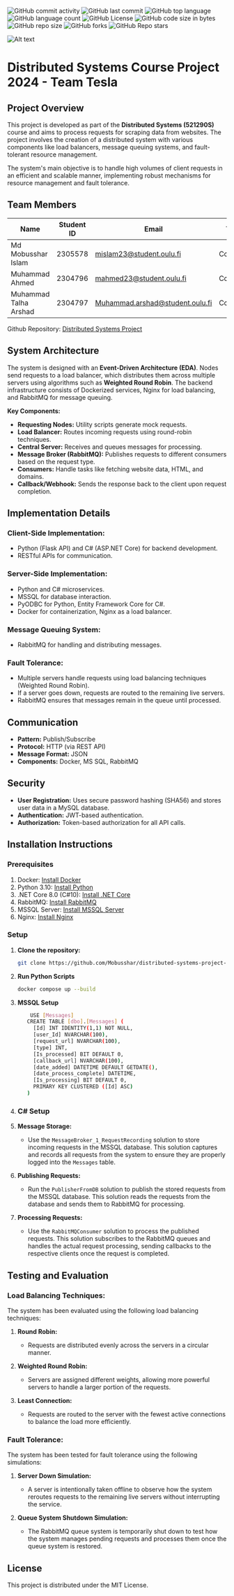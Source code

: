 ![GitHub commit activity](https://img.shields.io/github/commit-activity/t/mobusshar/distributed-systems-project-msc-oulu-2024)
![GitHub last commit](https://img.shields.io/github/last-commit/mobusshar/distributed-systems-project-msc-oulu-2024)
![GitHub top language](https://img.shields.io/github/languages/top/mobusshar/distributed-systems-project-msc-oulu-2024)
![GitHub language count](https://img.shields.io/github/languages/count/mobusshar/distributed-systems-project-msc-oulu-2024)
![GitHub License](https://img.shields.io/github/license/mobusshar/distributed-systems-project-msc-oulu-2024)
![GitHub code size in bytes](https://img.shields.io/github/languages/code-size/mobusshar/distributed-systems-project-msc-oulu-2024)
![GitHub repo size](https://img.shields.io/github/repo-size/mobusshar/distributed-systems-project-msc-oulu-2024)
![GitHub forks](https://img.shields.io/github/forks/mobusshar/distributed-systems-project-msc-oulu-2024)
![GitHub Repo stars](https://img.shields.io/github/stars/mobusshar/distributed-systems-project-msc-oulu-2024)


![Alt text](https://github.com/Mobusshar/distributed-systems-project-msc-oulu-2024/blob/main/Images/systemDesign.jpg)




# Distributed Systems Course Project 2024 - Team Tesla

## Project Overview

This project is developed as part of the **Distributed Systems (521290S)** course and aims to process requests for scraping data from websites. The project involves the creation of a distributed system with various components like load balancers, message queuing systems, and fault-tolerant resource management.

The system's main objective is to handle high volumes of client requests in an efficient and scalable manner, implementing robust mechanisms for resource management and fault tolerance.

## Team Members

| Name                 | Student ID | Email                                  | Track     |
|----------------------|------------|----------------------------------------|-----------|
| Md Mobusshar Islam    | 2305578    | mislam23@student.oulu.fi               | Corporate |
| Muhammad Ahmed        | 2304796    | mahmed23@student.oulu.fi               | Corporate |
| Muhammad Talha Arshad | 2304797    | Muhammad.arshad@student.oulu.fi        | Corporate |

Github Repository: [Distributed Systems Project](https://github.com/Mobusshar/distributed-systems-project-msc-oulu-2024.git)

## System Architecture

The system is designed with an **Event-Driven Architecture (EDA)**. Nodes send requests to a load balancer, which distributes them across multiple servers using algorithms such as **Weighted Round Robin**. The backend infrastructure consists of Dockerized services, Nginx for load balancing, and RabbitMQ for message queuing.

**Key Components:**

- **Requesting Nodes:** Utility scripts generate mock requests.
- **Load Balancer:** Routes incoming requests using round-robin techniques.
- **Central Server:** Receives and queues messages for processing.
- **Message Broker (RabbitMQ):** Publishes requests to different consumers based on the request type.
- **Consumers:** Handle tasks like fetching website data, HTML, and domains.
- **Callback/Webhook:** Sends the response back to the client upon request completion.

## Implementation Details

### Client-Side Implementation:
- Python (Flask API) and C# (ASP.NET Core) for backend development.
- RESTful APIs for communication.

### Server-Side Implementation:
- Python and C# microservices.
- MSSQL for database interaction.
- PyODBC for Python, Entity Framework Core for C#.
- Docker for containerization, Nginx as a load balancer.

### Message Queuing System:
- RabbitMQ for handling and distributing messages.

### Fault Tolerance:
- Multiple servers handle requests using load balancing techniques (Weighted Round Robin).
- If a server goes down, requests are routed to the remaining live servers.
- RabbitMQ ensures that messages remain in the queue until processed.

## Communication

- **Pattern:** Publish/Subscribe
- **Protocol:** HTTP (via REST API)
- **Message Format:** JSON
- **Components:** Docker, MS SQL, RabbitMQ

## Security

- **User Registration:** Uses secure password hashing (SHA56) and stores user data in a MySQL database.
- **Authentication:** JWT-based authentication.
- **Authorization:** Token-based authorization for all API calls.

## Installation Instructions

### Prerequisites
1. Docker: [Install Docker](https://www.docker.com/)
2. Python 3.10: [Install Python](https://www.python.org/)
3. .NET Core 8.0 (C#10): [Install .NET Core](https://dotnet.microsoft.com/en-us/download)
4. RabbitMQ: [Install RabbitMQ](https://www.rabbitmq.com/)
5. MSSQL Server: [Install MSSQL Server](https://www.microsoft.com/en-us/sql-server/sql-server-downloads)
6. Nginx: [Install Nginx](https://www.nginx.com/)

### Setup

1. **Clone the repository:**
   ```bash
   git clone https://github.com/Mobusshar/distributed-systems-project-msc-oulu-2024.git
   ```
2. **Run Python Scripts**
   ```bash
   docker compose up --build
   ```
3. **MSSQL Setup**
   ```bash
       USE [Messages]
      CREATE TABLE [dbo].[Messages] (
        [Id] INT IDENTITY(1,1) NOT NULL,
        [user_Id] NVARCHAR(100),
        [request_url] NVARCHAR(100),
        [type] INT,
        [Is_processed] BIT DEFAULT 0,
        [callback_url] NVARCHAR(100),
        [date_added] DATETIME DEFAULT GETDATE(),
        [date_process_complete] DATETIME,
        [Is_processing] BIT DEFAULT 0,
        PRIMARY KEY CLUSTERED ([Id] ASC)
      )
   ```
4. ### C# Setup

1. **Message Storage:**
   - Use the `MessageBroker_1_RequestRecording` solution to store incoming requests in the MSSQL database. This solution captures and records all requests from the system to ensure they are properly logged into the `Messages` table.

2. **Publishing Requests:**
   - Run the `PublisherFromDB` solution to publish the stored requests from the MSSQL database. This solution reads the requests from the database and sends them to RabbitMQ for processing.

3. **Processing Requests:**
   - Use the `RabbitMQConsumer` solution to process the published requests. This solution subscribes to the RabbitMQ queues and handles the actual request processing, sending callbacks to the respective clients once the request is completed.

## Testing and Evaluation

### Load Balancing Techniques:
The system has been evaluated using the following load balancing techniques:

1. **Round Robin:** 
   - Requests are distributed evenly across the servers in a circular manner.

2. **Weighted Round Robin:** 
   - Servers are assigned different weights, allowing more powerful servers to handle a larger portion of the requests.

3. **Least Connection:** 
   - Requests are routed to the server with the fewest active connections to balance the load more efficiently.

### Fault Tolerance:
The system has been tested for fault tolerance using the following simulations:

1. **Server Down Simulation:**
   - A server is intentionally taken offline to observe how the system reroutes requests to the remaining live servers without interrupting the service.

2. **Queue System Shutdown Simulation:**
   - The RabbitMQ queue system is temporarily shut down to test how the system manages pending requests and processes them once the queue system is restored.

## License

This project is distributed under the MIT License.


